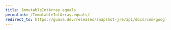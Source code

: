 ```yaml
---
title: ImmutableIntArray.equals
permalink: /ImmutableIntArray.equals/
redirect_to: https://guava.dev/releases/snapshot-jre/api/docs/com/google/common/primitives/ImmutableIntArray.html#equals-java.lang.Object-
---
```

